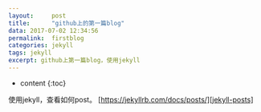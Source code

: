 ```yaml
---
layout:     post
title:      "github上的第一篇blog"
data: 2017-07-02 12:34:56
permalink:  firstblog
categories: jekyll
tags: jekyll
excerpt: github上第一篇blog，使用jekyll
---
```


* content
{:toc}

使用jekyll，查看如何post。
[https://jekyllrb.com/docs/posts/][jekyll-posts]

[jekyll-posts]: https://jekyllrb.com/docs/posts/

